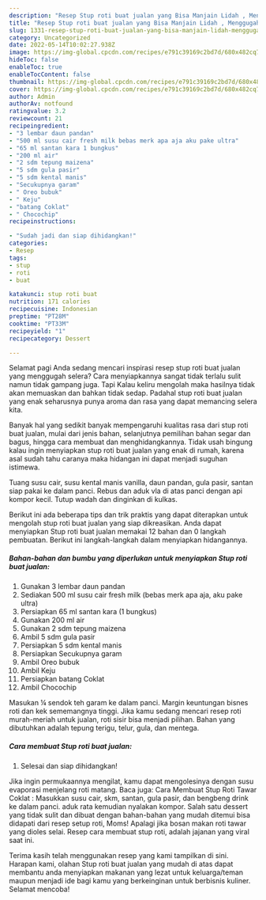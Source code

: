 ```yaml
---
description: "Resep Stup roti buat jualan yang Bisa Manjain Lidah , Menggugah Selera"
title: "Resep Stup roti buat jualan yang Bisa Manjain Lidah , Menggugah Selera"
slug: 1331-resep-stup-roti-buat-jualan-yang-bisa-manjain-lidah-menggugah-selera
category: Uncategorized
date: 2022-05-14T10:02:27.938Z
image: https://img-global.cpcdn.com/recipes/e791c39169c2bd7d/680x482cq70/stup-roti-buat-jualan-foto-resep-utama.jpg
hideToc: false
enableToc: true
enableTocContent: false
thumbnail: https://img-global.cpcdn.com/recipes/e791c39169c2bd7d/680x482cq70/stup-roti-buat-jualan-foto-resep-utama.jpg
cover: https://img-global.cpcdn.com/recipes/e791c39169c2bd7d/680x482cq70/stup-roti-buat-jualan-foto-resep-utama.jpg
author: Admin
authorAv: notfound
ratingvalue: 3.2
reviewcount: 21
recipeingredient:
- "3 lembar daun pandan"
- "500 ml susu cair fresh milk bebas merk apa aja aku pake ultra"
- "65 ml santan kara 1 bungkus"
- "200 ml air"
- "2 sdm tepung maizena"
- "5 sdm gula pasir"
- "5 sdm kental manis"
- "Secukupnya garam"
- " Oreo bubuk"
- " Keju"
- "batang Coklat"
- " Chocochip"
recipeinstructions:

- "Sudah jadi dan siap dihidangkan!"
categories:
- Resep
tags:
- stup
- roti
- buat

katakunci: stup roti buat 
nutrition: 171 calories
recipecuisine: Indonesian
preptime: "PT28M"
cooktime: "PT33M"
recipeyield: "1"
recipecategory: Dessert

---
```



Selamat pagi Anda sedang mencari inspirasi resep stup roti buat jualan yang menggugah selera? Cara menyiapkannya sangat tidak terlalu sulit namun tidak gampang juga. Tapi Kalau keliru mengolah maka hasilnya tidak akan memuaskan dan bahkan tidak sedap. Padahal stup roti buat jualan yang enak seharusnya punya aroma dan rasa yang dapat memancing selera kita.


Banyak hal yang sedikit banyak mempengaruhi kualitas rasa dari stup roti buat jualan, mulai dari jenis bahan, selanjutnya pemilihan bahan segar dan bagus, hingga cara membuat dan menghidangkannya. Tidak usah bingung kalau ingin menyiapkan stup roti buat jualan yang enak di rumah, karena asal sudah tahu caranya maka hidangan ini dapat menjadi suguhan istimewa.

Tuang susu cair, susu kental manis vanilla, daun pandan, gula pasir, santan siap pakai ke dalam panci. Rebus dan aduk vla di atas panci dengan api kompor kecil. Tutup wadah dan dinginkan di kulkas.


Berikut ini ada beberapa tips dan trik praktis yang dapat diterapkan untuk mengolah stup roti buat jualan yang siap dikreasikan. Anda dapat menyiapkan Stup roti buat jualan memakai 12 bahan dan 0 langkah pembuatan. Berikut ini langkah-langkah dalam menyiapkan hidangannya.

<!--inarticleads1-->

##### Bahan-bahan dan bumbu yang diperlukan untuk menyiapkan Stup roti buat jualan:

1. Gunakan 3 lembar daun pandan
1. Sediakan 500 ml susu cair fresh milk (bebas merk apa aja, aku pake ultra)
1. Persiapkan 65 ml santan kara (1 bungkus)
1. Gunakan 200 ml air
1. Gunakan 2 sdm tepung maizena
1. Ambil 5 sdm gula pasir
1. Persiapkan 5 sdm kental manis
1. Persiapkan Secukupnya garam
1. Ambil  Oreo bubuk
1. Ambil  Keju
1. Persiapkan batang Coklat
1. Ambil  Chocochip


Masukan ¼ sendok teh garam ke dalam panci. Margin keuntungan bisnes roti dan kek sememangnya tinggi. Jika kamu sedang mencari resep roti murah-meriah untuk jualan, roti sisir bisa menjadi pilihan. Bahan yang dibutuhkan adalah tepung terigu, telur, gula, dan mentega. 

<!--inarticleads2-->

##### Cara membuat Stup roti buat jualan:


1. Selesai dan siap dihidangkan!

Jika ingin permukaannya mengilat, kamu dapat mengolesinya dengan susu evaporasi menjelang roti matang. Baca juga: Cara Membuat Stup Roti Tawar Coklat : Masukkan susu cair, skm, santan, gula pasir, dan bengbeng drink ke dalam panci. aduk rata kemudian nyalakan kompor. Salah satu dessert yang tidak sulit dan dibuat dengan bahan-bahan yang mudah ditemui bisa didapati dari resep setup roti, Moms! Apalagi jika bosan makan roti tawar yang dioles selai. Resep cara membuat stup roti, adalah jajanan yang viral saat ini. 

Terima kasih telah menggunakan resep yang kami tampilkan di sini. Harapan kami, olahan Stup roti buat jualan yang mudah di atas dapat membantu anda menyiapkan makanan yang lezat untuk keluarga/teman maupun menjadi ide bagi kamu yang berkeinginan untuk berbisnis kuliner. Selamat mencoba!
